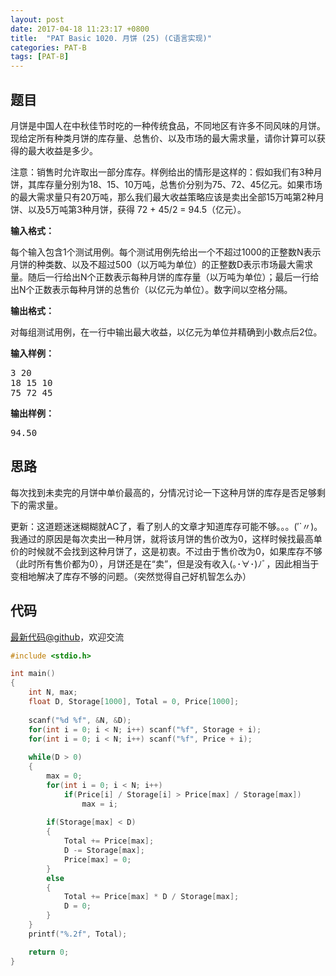 ```yaml
---
layout: post
date: 2017-04-18 11:23:17 +0800
title:  "PAT Basic 1020. 月饼 (25) (C语言实现)"
categories: PAT-B
tags: [PAT-B]
---
```


## 题目

<div id="problemContent">
<p>月饼是中国人在中秋佳节时吃的一种传统食品，不同地区有许多不同风味的月饼。现给定所有种类月饼的库存量、总售价、以及市场的最大需求量，请你计算可以获得的最大收益是多少。
</p>
<p>注意：销售时允许取出一部分库存。样例给出的情形是这样的：假如我们有3种月饼，其库存量分别为18、15、10万吨，总售价分别为75、72、45亿元。如果市场的最大需求量只有20万吨，那么我们最大收益策略应该是卖出全部15万吨第2种月饼、以及5万吨第3种月饼，获得 72 + 45/2 = 94.5（亿元）。</p>
<p><b>
输入格式：
</b></p>
<p>每个输入包含1个测试用例。每个测试用例先给出一个不超过1000的正整数N表示月饼的种类数、以及不超过500（以万吨为单位）的正整数D表示市场最大需求量。随后一行给出N个正数表示每种月饼的库存量（以万吨为单位）；最后一行给出N个正数表示每种月饼的总售价（以亿元为单位）。数字间以空格分隔。</p>
<p><b>
输出格式：
</b></p>
<p>对每组测试用例，在一行中输出最大收益，以亿元为单位并精确到小数点后2位。</p>
<b>输入样例：</b><pre>
3 20
18 15 10
75 72 45
</pre>
<b>输出样例：</b><pre>
94.50
</pre>
</div>

## 思路

每次找到未卖完的月饼中单价最高的，分情况讨论一下这种月饼的库存是否足够剩下的需求量。

更新：这道题迷迷糊糊就AC了，看了别人的文章才知道库存可能不够。。。(′`〃)。我通过的原因是每次卖出一种月饼，就将该月饼的售价改为0，这样时候找最高单价的时候就不会找到这种月饼了，这是初衷。不过由于售价改为0，如果库存不够（此时所有售价都为0），月饼还是在“卖”，但是没有收入(｡･∀･)ﾉﾞ，因此相当于变相地解决了库存不够的问题。（突然觉得自己好机智怎么办）

## 代码

[最新代码@github](https://github.com/OliverLew/PAT/blob/master/PATBasic/1020.c)，欢迎交流
```c
#include <stdio.h>

int main()
{
    int N, max;
    float D, Storage[1000], Total = 0, Price[1000];    
    
    scanf("%d %f", &N, &D);
    for(int i = 0; i < N; i++) scanf("%f", Storage + i);
    for(int i = 0; i < N; i++) scanf("%f", Price + i);
    
    while(D > 0)
    {
        max = 0;
        for(int i = 0; i < N; i++)
            if(Price[i] / Storage[i] > Price[max] / Storage[max])
                max = i;
        
        if(Storage[max] < D) 
        {
            Total += Price[max];
            D -= Storage[max];
            Price[max] = 0;
        } 
        else 
        {
            Total += Price[max] * D / Storage[max];
            D = 0;
        }
    }
    printf("%.2f", Total);

    return 0;
}

```
